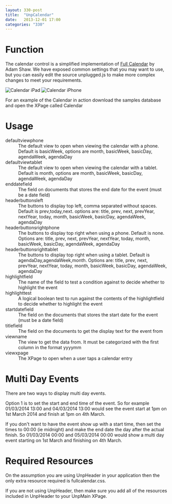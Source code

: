 ```yaml
---
layout: 330-post
title:  "UnpCalendar"
date:   2013-12-01 17:00
categories: "330"
---
```


# Function
The calendar control is a simplified implementation of [Full Calendar](http://arshaw.com/fullcalendar/) by Adam Shaw. We have exposed common settings that you may want to use, but you can easily edit the source unplugged.js to make more complex changes to meet your requirements.

![Calendar iPad](http://teamstudio.s3.amazonaws.com/images/tablet-calendar.png)
![Calendar iPhone](http://teamstudio.s3.amazonaws.com/images/phone-calendar.png)


For an example of the Calendar in action download the samples database and open the XPage called Calendar

# Usage

<dl class="dl-horizontal">
	<dt>defaultviewphone</dt><dd>The default view to open when viewing the calendar with a phone. Default is basicWeek, options are month, basicWeek, basicDay, agendaWeek, agendaDay</dd>
	<dt>defaultviewtablet</dt><dd>The default view to open when viewing the calendar with a tablet. Default is month, options are month, basicWeek, basicDay, agendaWeek, agendaDay</dd>
	<dt>enddatefield</dt><dd>The field on documents that stores the end date for the event (must be a date field)</dd>
	<dt>headerbuttonsleft</dt><dd>The buttons to display top left, comma separated without spaces. Default is prev,today,next. options are: title, prev, next, prevYear, nextYear, today, month, basicWeek, basicDay, agendaWeek, agendaDay</dd>
	<dt>headerbuttonsrightphone</dt><dd>The buttons to display top right when using a phone. Default is none. Options are: title, prev, next, prevYear, nextYear, today, month, basicWeek, basicDay, agendaWeek, agendaDay</dd>
	<dt>headerbuttonsrighttablet</dt><dd>The buttons to display top right when using a tablet. Default is agendaDay,agendaWeek,month. Options are: title, prev, next, prevYear, nextYear, today, month, basicWeek, basicDay, agendaWeek, agendaDay</dd>
	<dt>highlightfield</dt><dd>The name of the field to test a condition against to decide whether to highlight the event</dd>
	<dt>highlighttest</dt><dd>A logical boolean test to run against the contents of the highlightfield to decide whether to highlight the event</dd>
	<dt>startdatefield</dt><dd>The field on the documents that stores the start date for the event (must be a date field)</dd>
	<dt>titlefield</dt><dd>The field on the documents to get the display text for the event from</dd>
	<dt>viewname</dt><dd>The view to get the data from. It must be categorized with the first column in the format yyyymm</dd>
	<dt>viewxpage</dt><dd>The XPage to open when a user taps a calendar entry</dd>
</dl>

<script src="https://gist.github.com/whitemx/906050275af37eab6f8b.js"></script>

# Multi Day Events
There are two ways to display multi day events.

Option 1 is to set the start and end time of the event. So for example 01/03/2014 13:00 and 04/03/2014 13:00 would see the event start at 1pm on 1st March 2014 and finish at 1pm on 4th March.

If you don't want to have the event show up with a start time, then set the times to 00:00 (ie midnight) and make the end date the day after the actual finish. So 01/03/2014 00:00 and 05/03/2014 00:00 would show a multi day event starting on 1st March and finishing on 4th March.

# Required Resources
On the assumption you are using UnpHeader in your application then the only extra resource required is fullcalendar.css.

If you are not using UnpHeader, then make sure you add all of the resources included in UnpHeader to your UnpMain XPage.
